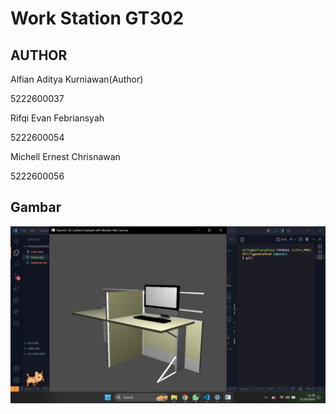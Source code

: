 <h1>Work Station GT302</h1>

<h2>AUTHOR</h2>
<p>Alfian Aditya Kurniawan(Author)</p>
<p>5222600037</p>

<p>Rifqi Evan Febriansyah</p>
<p>5222600054</p>
<p>Michell Ernest Chrisnawan</p>
<p>5222600056</p>


<h2>Gambar</h2>

![Work Station GT302](gt302.png)